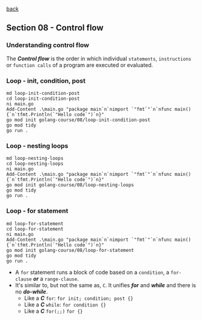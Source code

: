 [back](../LOCAL_NOTES.md)

## Section 08 - Control flow    
### Understanding control flow
The ***Control flow*** is the order in which individual `statements`, `instructions` or `function calls` of a program are executed or evaluated.
### Loop - init, condition, post
```
md loop-init-condition-post
cd loop-init-condition-post
ni main.go
Add-Content .\main.go "package main`n`nimport `"fmt`"`n`nfunc main() {`n`tfmt.Println(`"Hello code`")`n}"
go mod init golang-course/08/loop-init-condition-post
go mod tidy
go run .
```
### Loop - nesting loops
```
md loop-nesting-loops
cd loop-nesting-loops
ni main.go
Add-Content .\main.go "package main`n`nimport `"fmt`"`n`nfunc main() {`n`tfmt.Println(`"Hello code`")`n}"
go mod init golang-course/08/loop-nesting-loops
go mod tidy
go run .
```
### Loop - for statement
```
md loop-for-statement
cd loop-for-statement
ni main.go
Add-Content .\main.go "package main`n`nimport `"fmt`"`n`nfunc main() {`n`tfmt.Println(`"Hello code`")`n}"
go mod init golang-course/08/loop-for-statement
go mod tidy
go run .
```
- A `for` statement runs a block of code based on a `condition`, a `for-clause` ***or*** a `range-clause`.
- It's similar to, but not the same as, `C`. It unifies ***for*** and ***while*** and there is no ***do-while***. 
  - Like a ***C*** `for`:
    ```for init; condition; post {}```
  - Like a ***C*** `while`:
    ```for condition {} ```
  - Like a ***C*** `for(;;)`
    ```for {}```
